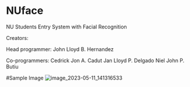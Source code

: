 # NUface
NU Students Entry System with Facial Recognition

Creators:

Head programmer: 
John Lloyd B. Hernandez

Co-programmers: 
Cedrick Jon A. Cadut
Jan Lloyd P. Delgado
Niel John P. Butiu

#Sample Image
![image_2023-05-11_141316533](https://github.com/Yuwiiii/NUface-Facial-Recognition-for-detecting-Enrolled-Students/assets/100648555/8d5f9c48-e8bd-4e59-bb2e-21364197a62b)
